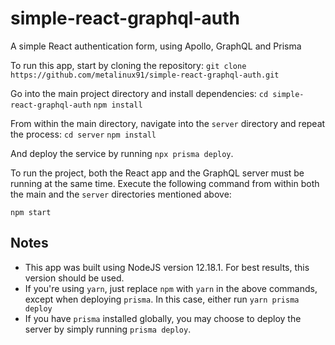 # simple-react-graphql-auth
A simple React authentication form, using Apollo, GraphQL and Prisma

To run this app, start by cloning the repository:
`git clone https://github.com/metalinux91/simple-react-graphql-auth.git`

Go into the main project directory and install dependencies:
`cd simple-react-graphql-auth`
`npm install`

From within the main directory, navigate into the `server` directory and repeat the process:
`cd server`
`npm install`

And deploy the service by running `npx prisma deploy`.

To run the project, both the React app and the GraphQL server must be running at the same time. Execute the following command from within both the main and the `server` directories mentioned above:

`npm start`


## Notes

* This app was built using NodeJS version 12.18.1. For best results, this version should be used.
* If you're using `yarn`, just replace `npm` with `yarn` in the above commands, except when deploying `prisma`. In this case, either run `yarn prisma deploy`
* If you have `prisma` installed globally, you may choose to deploy the server by simply running `prisma deploy`.
